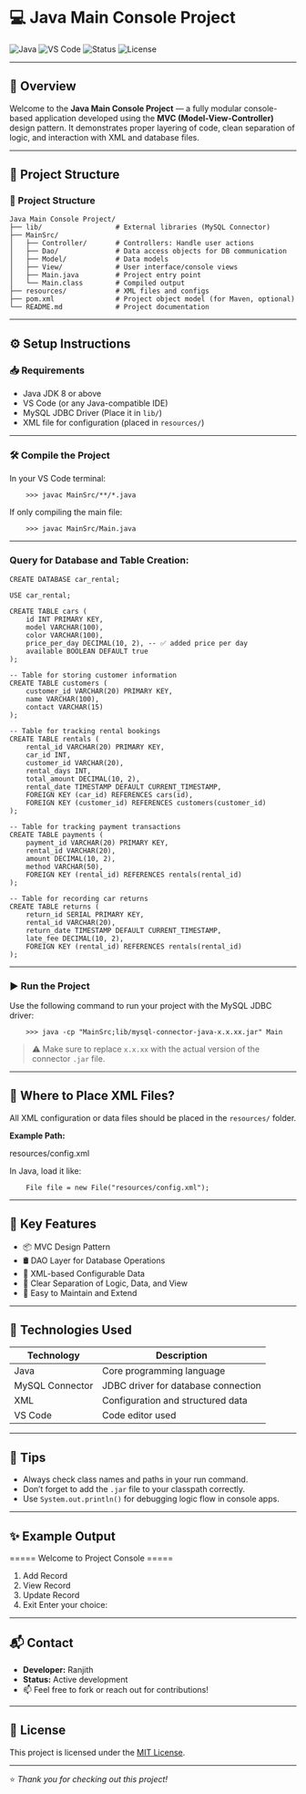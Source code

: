 
# 💻 Java Main Console Project

![Java](https://img.shields.io/badge/Language-Java-orange?style=for-the-badge&logo=java)
![VS Code](https://img.shields.io/badge/IDE-VS%20Code-blue?style=for-the-badge&logo=visualstudiocode)
![Status](https://img.shields.io/badge/Status-In%20Development-yellow?style=for-the-badge)
![License](https://img.shields.io/badge/License-MIT-green?style=for-the-badge)

---

## 📌 Overview

Welcome to the **Java Main Console Project** — a fully modular console-based application developed using the **MVC (Model-View-Controller)** design pattern. It demonstrates proper layering of code, clean separation of logic, and interaction with XML and database files.

---

## 📁 Project Structure


### 📁 Project Structure

```text
Java Main Console Project/
├── lib/                  # External libraries (MySQL Connector)
├── MainSrc/
│   ├── Controller/       # Controllers: Handle user actions
│   ├── Dao/              # Data access objects for DB communication
│   ├── Model/            # Data models
│   ├── View/             # User interface/console views
│   ├── Main.java         # Project entry point
│   └── Main.class        # Compiled output
├── resources/            # XML files and configs
├── pom.xml               # Project object model (for Maven, optional)
└── README.md             # Project documentation
```

---

## ⚙️ Setup Instructions

### 📥 Requirements

- Java JDK 8 or above  
- VS Code (or any Java-compatible IDE)  
- MySQL JDBC Driver (Place it in `lib/`)  
- XML file for configuration (placed in `resources/`)

---

### 🛠️ Compile the Project

In your VS Code terminal:


        >>> javac MainSrc/**/*.java


If only compiling the main file:

        >>> javac MainSrc/Main.java


---

### Query for Database and Table Creation:

```
CREATE DATABASE car_rental;

USE car_rental;

CREATE TABLE cars (
    id INT PRIMARY KEY,
    model VARCHAR(100),
    color VARCHAR(100),
    price_per_day DECIMAL(10, 2), -- ✅ added price per day
    available BOOLEAN DEFAULT true
);

-- Table for storing customer information
CREATE TABLE customers (
    customer_id VARCHAR(20) PRIMARY KEY,
    name VARCHAR(100),
    contact VARCHAR(15)
);

-- Table for tracking rental bookings
CREATE TABLE rentals (
    rental_id VARCHAR(20) PRIMARY KEY,
    car_id INT,
    customer_id VARCHAR(20),
    rental_days INT,
    total_amount DECIMAL(10, 2),
    rental_date TIMESTAMP DEFAULT CURRENT_TIMESTAMP,
    FOREIGN KEY (car_id) REFERENCES cars(id),
    FOREIGN KEY (customer_id) REFERENCES customers(customer_id)
);

-- Table for tracking payment transactions
CREATE TABLE payments (
    payment_id VARCHAR(20) PRIMARY KEY,
    rental_id VARCHAR(20),
    amount DECIMAL(10, 2),
    method VARCHAR(50),
    FOREIGN KEY (rental_id) REFERENCES rentals(rental_id)
);

-- Table for recording car returns
CREATE TABLE returns (
    return_id SERIAL PRIMARY KEY,
    rental_id VARCHAR(20),
    return_date TIMESTAMP DEFAULT CURRENT_TIMESTAMP,
    late_fee DECIMAL(10, 2),
    FOREIGN KEY (rental_id) REFERENCES rentals(rental_id)
);

```

---

### ▶️ Run the Project

Use the following command to run your project with the MySQL JDBC driver:


        >>> java -cp "MainSrc;lib/mysql-connector-java-x.x.xx.jar" Main


> ⚠️ Make sure to replace `x.x.xx` with the actual version of the connector `.jar` file.

---

## 📂 Where to Place XML Files?

All XML configuration or data files should be placed in the `resources/` folder.

**Example Path:**


resources/config.xml


In Java, load it like:


        File file = new File("resources/config.xml");


---

## 🔑 Key Features

- 📦 MVC Design Pattern  
- 🛢️ DAO Layer for Database Operations  
- 🧾 XML-based Configurable Data  
- 🧠 Clear Separation of Logic, Data, and View  
- 🎯 Easy to Maintain and Extend  

---

## 🧰 Technologies Used

| Technology        | Description                         |
|------------------|-------------------------------------|
| Java             | Core programming language           |
| MySQL Connector  | JDBC driver for database connection |
| XML              | Configuration and structured data   |
| VS Code          | Code editor used                    |

---

## 💬 Tips

- Always check class names and paths in your run command.  
- Don’t forget to add the `.jar` file to your classpath correctly.  
- Use `System.out.println()` for debugging logic flow in console apps.

---

## ✨ Example Output


===== Welcome to Project Console =====
1. Add Record
2. View Record
3. Update Record
4. Exit
Enter your choice:


---

## 📬 Contact

- **Developer:** Ranjith  
- **Status:** Active development  
- 📫 Feel free to fork or reach out for contributions!

---

## 📄 License

This project is licensed under the [MIT License](https://opensource.org/licenses/MIT).

---

⭐ *Thank you for checking out this project!*
